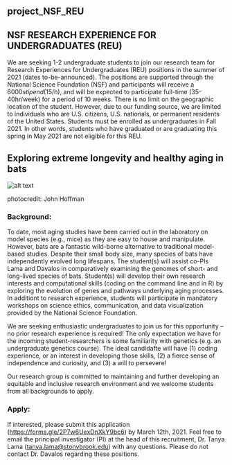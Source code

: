 ## project_NSF_REU

## NSF RESEARCH EXPERIENCE FOR UNDERGRADUATES (REU)
We are seeking 1-2 undergraduate students to join our research team for Research Experiences for Undergraduates (REU) positions in the summer of 2021 (dates to-be-announced). The positions are supported through the National Science Foundation (NSF) and participants will receive a $6000 stipend ($15/h), and will be expected to participate full-time (35-40hr/week) for a period of 10 weeks. There is no limit on the geographic location of the student. However, due to our funding source, we are limited to individuals who are U.S. citizens, U.S. nationals, or permanent residents of the United States. Students must be enrolled as undergraduates in Fall 2021. In other words, students who have graduated or are graduating this spring in May 2021 are not eligible for this REU. 

## Exploring extreme longevity and healthy aging in bats
![alt text](https://ucanr.edu/blogs/USS/blogfiles/34337.jpg) 

photocredit: John Hoffman

### Background: 
To date, most aging studies have been carried out in the laboratory on model species (e.g., mice) as they are easy to house and manipulate. However, bats are a fantastic wild-borne alternative to traditional model-based studies. Despite their small body size, many species of bats have independently evolved long lifespans. The student(s) will assist co-PIs Lama and Davalos in comparatively examining the genomes of short- and long-lived species of bats. Student(s) will develop their own research interests and computational skills (coding on the command line and in R) by exploring the evolution of genes and pathways underlying aging processes. In additiont to research experience, students will participate in mandatory workshops on science ethics, communication, and data visualization provided by the National Science Foundation. 

We are seeking enthusiastic undergraduates to join us for this opportunity – no prior research experience is required! The only expectation we have for the incoming student-researchers is some familiarity with genetics (e.g. an undergraduate genetics course). The ideal candidafte will have (1) coding experience, or an interest in developing those skills, (2) a fierce sense of independence and curiosity, and (3) a will to persevere!

Our research group is committed to maintaining and further developing an equitable and inclusive research environment and we welcome students from all backgrounds to apply. 

### Apply: 
If interested, please submit this application (https://forms.gle/2P7w6UexDnXkY9bc6) by March 12th, 2021. Feel free to email the principal investigator (PI) at the head of this recruitment, Dr. Tanya Lama (tanya.lama@stonybrook.edu) with any questions. Please do not contact Dr. Davalos regarding these positions.
